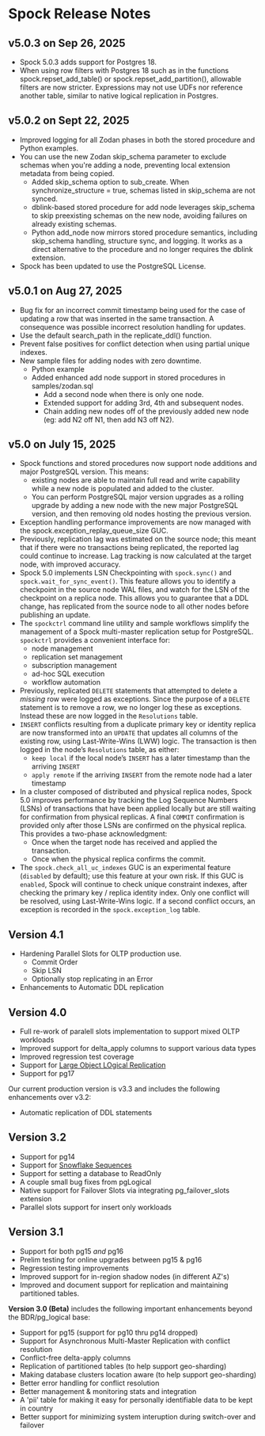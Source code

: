 # Spock Release Notes

## v5.0.3 on Sep 26, 2025

* Spock 5.0.3 adds support for Postgres 18.
* When using row filters with Postgres 18 such as in the functions spock.repset_add_table() or spock.repset_add_partition(), allowable filters are now stricter. Expressions may not use UDFs nor reference another table, similar to native logical replication in Postgres.

## v5.0.2 on Sept 22, 2025

* Improved logging for all Zodan phases in both the stored procedure and Python examples.
* You can use the new Zodan skip_schema parameter to exclude schemas when you're adding a node, preventing local extension metadata from being copied.
    * Added skip_schema option to sub_create. When synchronize_structure = true, schemas listed in skip_schema are not synced.
    * dblink-based stored procedure for add node leverages skip_schema to skip preexisting schemas on the new node, avoiding failures on already existing schemas.
    * Python add_node now mirrors stored procedure semantics, including skip_schema handling, structure sync, and logging. It works as a direct alternative to the procedure and no longer requires the dblink extension.
* Spock has been updated to use the PostgreSQL License.


## v5.0.1 on Aug 27, 2025

* Bug fix for an incorrect commit timestamp being used for the case of updating a row that was inserted in the same transaction. A consequence was possible incorrect resolution handling for updates.
* Use the default search_path in the replicate_ddl() function.
* Prevent false positives for conflict detection when using partial unique indexes.
* New sample files for adding nodes with zero downtime.
    * Python example
    * Added enhanced add node support in stored procedures in samples/zodan.sql
        * Add a second node when there is only one node.
        * Extended support for adding 3rd, 4th and subsequent nodes.
        * Chain adding new nodes off of the previously added new node (eg: add N2 off N1, then add N3 off N2).

## v5.0 on July 15, 2025

* Spock functions and stored procedures now support node additions and major PostgreSQL version.  This means:
    * existing nodes are able to maintain full read and write capability while a new node is populated and added to the cluster.
    * You can perform PostgreSQL major version upgrades as a rolling upgrade by adding a new node with the new major PostgreSQL version, and then removing old nodes hosting the previous version. 
* Exception handling performance improvements are now managed with the spock.exception_replay_queue_size GUC.
* Previously, replication lag was estimated on the source node; this meant that if there were no transactions being replicated, the reported lag could continue to increase.  Lag tracking is now calculated at the target node, with improved accuracy.
* Spock 5.0 implements LSN Checkpointing with `spock.sync()` and `spock.wait_for_sync_event()`.  This feature allows you to identify a checkpoint in the source node WAL files, and watch for the LSN of the checkpoint on a replica node.  This allows you to guarantee that a DDL change, has replicated from the source node to all other nodes before publishing an update. 
* The `spockctrl` command line utility and sample workflows simplify the management of a Spock multi-master replication setup for PostgreSQL. `spockctrl` provides a convenient interface for:
    * node management
    * replication set management
    * subscription management
    * ad-hoc SQL execution
    * workflow automation
* Previously, replicated `DELETE` statements that attempted to delete a *missing* row were logged as exceptions.  Since the purpose of a `DELETE` statement is to remove a row, we no longer log these as exceptions. Instead these are now logged in the `Resolutions` table.
* `INSERT` conflicts resulting from a duplicate primary key or identity replica are now transformed into an `UPDATE` that updates all columns of the existing row, using Last-Write-Wins (LWW) logic.  The transaction is then logged in the node’s `Resolutions` table, as either: 
    * `keep local` if the local node’s `INSERT` has a later timestamp than the arriving `INSERT`
    * `apply remote` if the arriving `INSERT` from the remote node had a later timestamp
* In a cluster composed of distributed and physical replica nodes, Spock 5.0 improves performance by tracking the Log Sequence Numbers (LSNs) of transactions that have been applied locally but are still waiting for confirmation from physical replicas.  A final `COMMIT` confirmation is provided only after those LSNs are confirmed on the physical replica.
This provides a two-phase acknowledgment:
   * Once when the target node has received and applied the transaction.
   * Once when the physical replica confirms the commit.
* The `spock.check_all_uc_indexes` GUC is an experimental feature (`disabled` by default); use this feature at your own risk.  If this GUC is `enabled`, Spock will continue to check unique constraint indexes, after checking the primary key / replica identity index.  Only one conflict will be resolved, using Last-Write-Wins logic.  If a second conflict occurs, an exception is recorded in the `spock.exception_log` table.


## Version 4.1
* Hardening Parallel Slots for OLTP production use.
  - Commit Order
  - Skip LSN
  - Optionally stop replicating in an Error
* Enhancements to Automatic DDL replication

## Version 4.0

* Full re-work of paralell slots implementation to support mixed OLTP workloads
* Improved support for delta_apply columns to support various data types
* Improved regression test coverage
* Support for [Large Object LOgical Replication](https://github.com/pgedge/lolor)
* Support for pg17

Our current production version is v3.3 and includes the following enhancements over v3.2:

* Automatic replication of DDL statements

## Version 3.2 

* Support for pg14
* Support for [Snowflake Sequences](https://github.com/pgedge/snowflake)
* Support for setting a database to ReadOnly
* A couple small bug fixes from pgLogical
* Native support for Failover Slots via integrating pg_failover_slots extension
* Parallel slots support for insert only workloads

## Version 3.1

* Support for both pg15 *and* pg16
* Prelim testing for online upgrades between pg15 & pg16
* Regression testing improvements
* Improved support for in-region shadow nodes (in different AZ's)
* Improved and document support for replication and maintaining partitioned tables.


**Version 3.0 (Beta)** includes the following important enhancements beyond the BDR/pg_logical base:

* Support for pg15 (support for pg10 thru pg14 dropped)
* Support for Asynchronous Multi-Master Replication with conflict resolution
* Conflict-free delta-apply columns
* Replication of partitioned tables (to help support geo-sharding) 
* Making database clusters location aware (to help support geo-sharding)
* Better error handling for conflict resolution
* Better management & monitoring stats and integration
* A 'pii' table for making it easy for personally identifiable data to be kept in country
* Better support for minimizing system interuption during switch-over and failover
